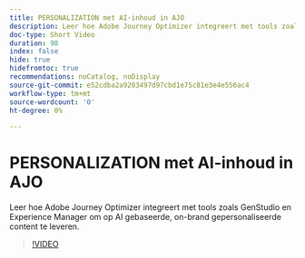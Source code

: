 ```yaml
---
title: PERSONALIZATION met AI-inhoud in AJO
description: Leer hoe Adobe Journey Optimizer integreert met tools zoals GenStudio en Experience Manager om op AI gebaseerde, on-brand gepersonaliseerde content te leveren.
doc-type: Short Video
duration: 98
index: false
hide: true
hidefromtoc: true
recommendations: noCatalog, noDisplay
source-git-commit: e52cdba2a9203497d97cbd1e75c81e3e4e556ac4
workflow-type: tm+mt
source-wordcount: '0'
ht-degree: 0%

---
```



# PERSONALIZATION met AI-inhoud in AJO

Leer hoe Adobe Journey Optimizer integreert met tools zoals GenStudio en Experience Manager om op AI gebaseerde, on-brand gepersonaliseerde content te leveren.

<!-- 62_S520_3442520_97_aipowered-content-personalization-in-ajo -->
>[!VIDEO](https://video.tv.adobe.com/v/3458183/?learn=on&enablevpops=true)
